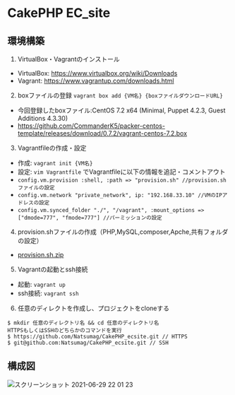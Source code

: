 # CakePHP EC_site

## 環境構築
1. VirtualBox・Vagrantのインストール
* VirtualBox: https://www.virtualbox.org/wiki/Downloads
* Vagrant: https://www.vagrantup.com/downloads.html
2. boxファイルの登録
`vagrant box add {VM名} {boxファイルダウンロードURL}`
* 今回登録したboxファイル:CentOS 7.2 x64 (Minimal, Puppet 4.2.3, Guest Additions 4.3.30)
* https://github.com/CommanderK5/packer-centos-template/releases/download/0.7.2/vagrant-centos-7.2.box
3. Vagrantfileの作成・設定
* 作成: `vagrant init {VM名}`
* 設定: `vim Vagrantfile` でVagrantfileに以下の情報を追記・コメントアウト
* `config.vm.provision :shell, :path => "provision.sh" //provision.shファイルの設定`
* `config.vm.network "private_network", ip: "192.168.33.10" //VMのIPアドレスの設定`
* `config.vm.synced_folder "./", "/vagrant", :mount_options => ["dmode=777", "fmode=777"] //パーミッションの設定`
4. provision.shファイルの作成（PHP,MySQL,composer,Apche,共有フォルダの設定）
* [provision.sh.zip]( https://github.com/Natsumag/CakePHP_ecsite/files/6289255/provision.sh.zip )
5. Vagrantの起動とssh接続
* 起動: `vagrant up`
* ssh接続: `vagrant ssh`
6. 任意のディレクトを作成し、プロジェクトをcloneする
```
$ mkdir 任意のディレクトリ名 && cd 任意のディレクトリ名
HTTPSもしくはSSHのどちらかのコマンドを実行
$ https://github.com/Natsumag/CakePHP_ecsite.git // HTTPS
$ git@github.com:Natsumag/CakePHP_ecsite.git // SSH
```

## 構成図
![スクリーンショット 2021-06-29 22 01 23](https://user-images.githubusercontent.com/45713320/123802038-ce1daa00-d925-11eb-958f-1b613f4f1ab2.png)
